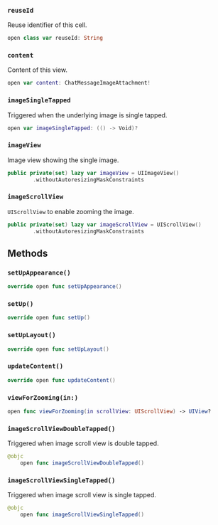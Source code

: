 
### `reuseId`

Reuse identifier of this cell.

``` swift
open class var reuseId: String 
```

### `content`

Content of this view.

``` swift
open var content: ChatMessageImageAttachment! 
```

### `imageSingleTapped`

Triggered when the underlying image is single tapped.

``` swift
open var imageSingleTapped: (() -> Void)?
```

### `imageView`

Image view showing the single image.

``` swift
public private(set) lazy var imageView = UIImageView()
        .withoutAutoresizingMaskConstraints
```

### `imageScrollView`

`UIScrollView` to enable zooming the image.

``` swift
public private(set) lazy var imageScrollView = UIScrollView()
        .withoutAutoresizingMaskConstraints
```

## Methods

### `setUpAppearance()`

``` swift
override open func setUpAppearance() 
```

### `setUp()`

``` swift
override open func setUp() 
```

### `setUpLayout()`

``` swift
override open func setUpLayout() 
```

### `updateContent()`

``` swift
override open func updateContent() 
```

### `viewForZooming(in:)`

``` swift
open func viewForZooming(in scrollView: UIScrollView) -> UIView? 
```

### `imageScrollViewDoubleTapped()`

Triggered when image scroll view is double tapped.

``` swift
@objc
    open func imageScrollViewDoubleTapped() 
```

### `imageScrollViewSingleTapped()`

Triggered when image scroll view is single tapped.

``` swift
@objc
    open func imageScrollViewSingleTapped() 

